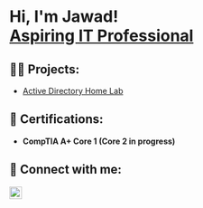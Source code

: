 <h1>Hi, I'm Jawad! <br/><a href="https://github.com/JawadA5749/jawada5749">Aspiring IT Professional</a></h1>

<h2>👨‍💻 Projects:</h2>

- [Active Directory Home Lab](https://github.com/JawadA5749/Active-Directory-Home-Lab/blob/main/AD_home_lab.md)

<h2>📜 Certifications:</h2>

- <b>CompTIA A+ Core 1 (Core 2 in progress)</b>

<h2> 🤳 Connect with me:</h2>

[<img align="left" alt="JoshMadakor | LinkedIn" width="22px" src="https://cdn.jsdelivr.net/npm/simple-icons@v3/icons/linkedin.svg" />][linkedin]

[linkedin]: https://linkedin.com/in/jawad-akbar
